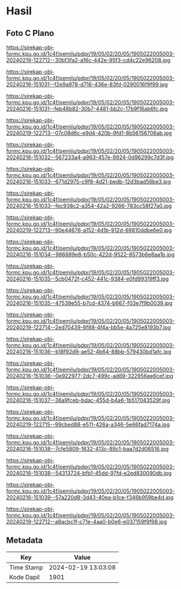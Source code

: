 # Hasil

## Foto C Plano

https://sirekap-obj-formc.kpu.go.id/1c4f/pemilu/pdpr/19/05/02/20/05/1905022005003-20240219-122712--30bf3fa2-a16c-442e-95f3-cd4c22e96208.jpg

https://sirekap-obj-formc.kpu.go.id/1c4f/pemilu/pdpr/19/05/02/20/05/1905022005003-20240216-151031--f2e9a978-d716-436e-83fd-0290016f9f99.jpg

https://sirekap-obj-formc.kpu.go.id/1c4f/pemilu/pdpr/19/05/02/20/05/1905022005003-20240216-151031--feb48b82-30b7-4481-bb2c-17b9f16ab6fc.jpg

https://sirekap-obj-formc.kpu.go.id/1c4f/pemilu/pdpr/19/05/02/20/05/1905022005003-20240219-122713--07c08d6c-e9d4-420b-9fd1-8b56156706ab.jpg

https://sirekap-obj-formc.kpu.go.id/1c4f/pemilu/pdpr/19/05/02/20/05/1905022005003-20240216-151032--567233a4-a963-457e-9924-0d96299c7d3f.jpg

https://sirekap-obj-formc.kpu.go.id/1c4f/pemilu/pdpr/19/05/02/20/05/1905022005003-20240216-151033--671d2975-c9f8-4d21-bedb-12d3bad56be3.jpg

https://sirekap-obj-formc.kpu.go.id/1c4f/pemilu/pdpr/19/05/02/20/05/1905022005003-20240216-151033--fec938c2-a354-42a2-9266-783cc58f27a0.jpg

https://sirekap-obj-formc.kpu.go.id/1c4f/pemilu/pdpr/19/05/02/20/05/1905022005003-20240219-122713--90e44676-a152-4d1b-912d-69810ddbe6e0.jpg

https://sirekap-obj-formc.kpu.go.id/1c4f/pemilu/pdpr/19/05/02/20/05/1905022005003-20240216-151034--986889e8-b50c-422d-9522-8573b6e8aa1b.jpg

https://sirekap-obj-formc.kpu.go.id/1c4f/pemilu/pdpr/19/05/02/20/05/1905022005003-20240216-151035--5cb0472f-c452-441c-9384-e0fd99319ff3.jpg

https://sirekap-obj-formc.kpu.go.id/1c4f/pemilu/pdpr/19/05/02/20/05/1905022005003-20240216-151035--47539e55-b7cd-4374-b667-f03e7f9b0039.jpg

https://sirekap-obj-formc.kpu.go.id/1c4f/pemilu/pdpr/19/05/02/20/05/1905022005003-20240219-122714--2ed70439-6f88-4f4a-bb5e-4a725e8193b7.jpg

https://sirekap-obj-formc.kpu.go.id/1c4f/pemilu/pdpr/19/05/02/20/05/1905022005003-20240216-151036--b18f92d9-ae52-4b64-88bb-579430bd1afc.jpg

https://sirekap-obj-formc.kpu.go.id/1c4f/pemilu/pdpr/19/05/02/20/05/1905022005003-20240216-151036--0e922977-2dc7-499c-ad69-322956ee6cef.jpg

https://sirekap-obj-formc.kpu.go.id/1c4f/pemilu/pdpr/19/05/02/20/05/1905022005003-20240216-151037--36a9fceb-bdac-455d-b4a6-1b517043529f.jpg

https://sirekap-obj-formc.kpu.go.id/1c4f/pemilu/pdpr/19/05/02/20/05/1905022005003-20240219-122715--99cbed88-e511-426a-a346-5e66fad7174a.jpg

https://sirekap-obj-formc.kpu.go.id/1c4f/pemilu/pdpr/19/05/02/20/05/1905022005003-20240216-151038--7cfe5809-1632-413c-89c1-baa7d2d06516.jpg

https://sirekap-obj-formc.kpu.go.id/1c4f/pemilu/pdpr/19/05/02/20/05/1905022005003-20240216-151038--54313724-bfb1-45dd-97fd-e2ed830090db.jpg

https://sirekap-obj-formc.kpu.go.id/1c4f/pemilu/pdpr/19/05/02/20/05/1905022005003-20240216-151039--57a220d8-3d43-40ea-b1ce-f346b959be4d.jpg

https://sirekap-obj-formc.kpu.go.id/1c4f/pemilu/pdpr/19/05/02/20/05/1905022005003-20240219-122712--a8acbc1f-c71e-4aa0-b0e6-e037159f9f98.jpg


## Metadata

| Key        | Value               |
| ---------- | ------------------- |
| Time Stamp | 2024-02-19 13:03:08 |
| Kode Dapil | 1901                |



